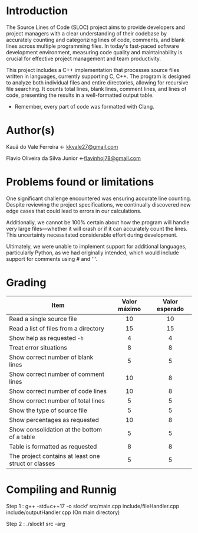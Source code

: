﻿# Introduction
The Source Lines of Code (SLOC) project aims to provide developers and project managers with a clear understanding of their codebase by accurately counting and categorizing lines of code, comments, and blank lines across multiple programming files. In today's fast-paced software development environment, measuring code quality and maintainability is crucial for effective project management and team productivity.

This project includes a C++ implementation that processes source files written in languages, currently supporting C, C++. The program is designed to analyze both individual files and entire directories, allowing for recursive file searching. It counts total lines, blank lines, comment lines, and lines of code, presenting the results in a well-formatted output table.

- Remember, every part of code was formatted with Clang.

# Author(s)

Kauã do Vale Ferreira <- kkvale27@gmail.com

Flavio Oliveira da Silva Junior <-flavinhoj78@gmail.com

# Problems found or limitations

One significant challenge encountered was ensuring accurate line counting. Despite reviewing the project specifications, we continually discovered new edge cases that could lead to errors in our calculations.

Additionally, we cannot be 100% certain about how the program will handle very large files—whether it will crash or if it can accurately count the lines. This uncertainty necessitated considerable effort during development.

Ultimately, we were unable to implement support for additional languages, particularly Python, as we had originally intended, which would include support for comments using # and '''.
# Grading

| Item                                                | Valor máximo | Valor esperado |
| --------------------------------------------------- | :----------: | :------------: |
| Read a single source file                           |      10      |       10       |
| Read a list of files from a directory               |      15      |       15       |
| Show help as requested `-h`                         |      4       |       4        |
| Treat error situations                              |      8       |       8        |
| Show correct number of blank lines                  |      5       |       5        |
| Show correct number of comment lines                |      10      |       8       |
| Show correct number of code lines                   |      10      |       8        |
| Show correct number of total lines                  |      5       |       5        |
| Show the type of source file                        |      5       |       5        |
| Show percentages as requested                       |      10      |       8        |
| Show consolidation at the bottom of a table         |      5       |       5        |
| Table is formatted as requested                     |      8       |       8        |
| The project contains at least one struct or classes |      5       |       5        |

# Compiling and Runnig

Step 1 : g++ -std=c++17 -o slockf src/main.cpp include/fileHandler.cpp include/outputHandler.cpp (On main directory)

Step 2 : ./slockf src -arg 
